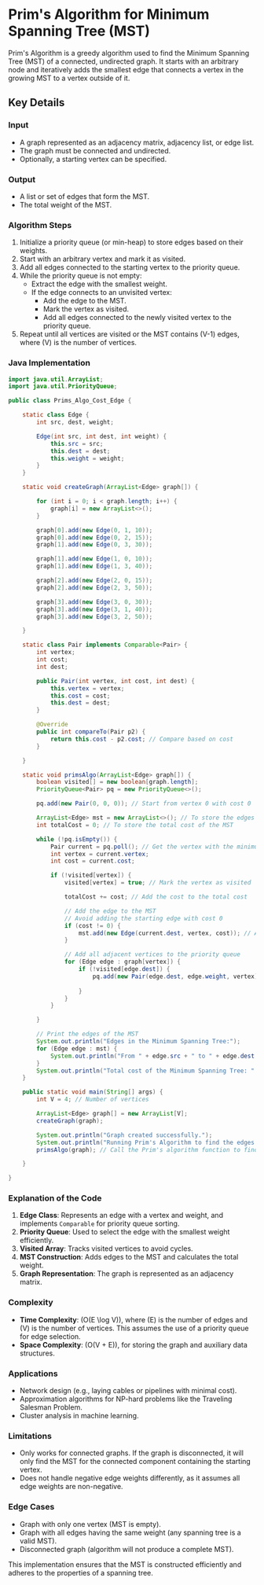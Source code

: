 
# Prim's Algorithm for Minimum Spanning Tree (MST)

Prim's Algorithm is a greedy algorithm used to find the Minimum Spanning Tree (MST) of a connected, undirected graph. It starts with an arbitrary node and iteratively adds the smallest edge that connects a vertex in the growing MST to a vertex outside of it.

## Key Details

### Input
- A graph represented as an adjacency matrix, adjacency list, or edge list.
- The graph must be connected and undirected.
- Optionally, a starting vertex can be specified.

### Output
- A list or set of edges that form the MST.
- The total weight of the MST.

### Algorithm Steps
1. Initialize a priority queue (or min-heap) to store edges based on their weights.
2. Start with an arbitrary vertex and mark it as visited.
3. Add all edges connected to the starting vertex to the priority queue.
4. While the priority queue is not empty:
    - Extract the edge with the smallest weight.
    - If the edge connects to an unvisited vertex:
      - Add the edge to the MST.
      - Mark the vertex as visited.
      - Add all edges connected to the newly visited vertex to the priority queue.
5. Repeat until all vertices are visited or the MST contains \(V-1\) edges, where \(V\) is the number of vertices.


### Java Implementation

```java
import java.util.ArrayList;
import java.util.PriorityQueue;

public class Prims_Algo_Cost_Edge {

    static class Edge {
        int src, dest, weight;

        Edge(int src, int dest, int weight) {
            this.src = src;
            this.dest = dest;
            this.weight = weight;
        }
    }

    static void createGraph(ArrayList<Edge> graph[]) {

        for (int i = 0; i < graph.length; i++) {
            graph[i] = new ArrayList<>();
        }

        graph[0].add(new Edge(0, 1, 10));
        graph[0].add(new Edge(0, 2, 15));
        graph[1].add(new Edge(0, 3, 30));

        graph[1].add(new Edge(1, 0, 10));
        graph[1].add(new Edge(1, 3, 40));

        graph[2].add(new Edge(2, 0, 15));
        graph[2].add(new Edge(2, 3, 50));

        graph[3].add(new Edge(3, 0, 30));
        graph[3].add(new Edge(3, 1, 40));
        graph[3].add(new Edge(3, 2, 50));

    }

    static class Pair implements Comparable<Pair> {
        int vertex;
        int cost;
        int dest;

        public Pair(int vertex, int cost, int dest) {
            this.vertex = vertex;
            this.cost = cost;
            this.dest = dest;
        }

        @Override
        public int compareTo(Pair p2) {
            return this.cost - p2.cost; // Compare based on cost
        }

    }

    static void primsAlgo(ArrayList<Edge> graph[]) {
        boolean visited[] = new boolean[graph.length];
        PriorityQueue<Pair> pq = new PriorityQueue<>();

        pq.add(new Pair(0, 0, 0)); // Start from vertex 0 with cost 0

        ArrayList<Edge> mst = new ArrayList<>(); // To store the edges of the MST
        int totalCost = 0; // To store the total cost of the MST

        while (!pq.isEmpty()) {
            Pair current = pq.poll(); // Get the vertex with the minimum cost
            int vertex = current.vertex;
            int cost = current.cost;

            if (!visited[vertex]) {
                visited[vertex] = true; // Mark the vertex as visited

                totalCost += cost; // Add the cost to the total cost

                // Add the edge to the MST
                // Avoid adding the starting edge with cost 0
                if (cost != 0) {
                    mst.add(new Edge(current.dest, vertex, cost)); // Add the edge to the MST
                }

                // Add all adjacent vertices to the priority queue
                for (Edge edge : graph[vertex]) {
                    if (!visited[edge.dest]) {
                        pq.add(new Pair(edge.dest, edge.weight, vertex)); // Add the adjacent vertex to the priority
                                                                          // queue
                    }
                }
            }

        }

        // Print the edges of the MST
        System.out.println("Edges in the Minimum Spanning Tree:");
        for (Edge edge : mst) {
            System.out.println("From " + edge.src + " to " + edge.dest + " with weight " + edge.weight);
        }
        System.out.println("Total cost of the Minimum Spanning Tree: " + totalCost); // Print the total cost of the MST
    }

    public static void main(String[] args) {
        int V = 4; // Number of vertices

        ArrayList<Edge> graph[] = new ArrayList[V];
        createGraph(graph);

        System.out.println("Graph created successfully.");
        System.out.println("Running Prim's Algorithm to find the edges of the Minimum Spanning Tree (MST)...");
        primsAlgo(graph); // Call the Prim's algorithm function to find the MST edges

    }

}

```

### Explanation of the Code
1. **Edge Class**: Represents an edge with a vertex and weight, and implements `Comparable` for priority queue sorting.
2. **Priority Queue**: Used to select the edge with the smallest weight efficiently.
3. **Visited Array**: Tracks visited vertices to avoid cycles.
4. **MST Construction**: Adds edges to the MST and calculates the total weight.
5. **Graph Representation**: The graph is represented as an adjacency matrix.

 


### Complexity
- **Time Complexity**: \(O(E \log V)\), where \(E\) is the number of edges and \(V\) is the number of vertices. This assumes the use of a priority queue for edge selection.
- **Space Complexity**: \(O(V + E)\), for storing the graph and auxiliary data structures.

### Applications
- Network design (e.g., laying cables or pipelines with minimal cost).
- Approximation algorithms for NP-hard problems like the Traveling Salesman Problem.
- Cluster analysis in machine learning.

### Limitations
- Only works for connected graphs. If the graph is disconnected, it will only find the MST for the connected component containing the starting vertex.
- Does not handle negative edge weights differently, as it assumes all edge weights are non-negative.

### Edge Cases
- Graph with only one vertex (MST is empty).
- Graph with all edges having the same weight (any spanning tree is a valid MST).
- Disconnected graph (algorithm will not produce a complete MST).

This implementation ensures that the MST is constructed efficiently and adheres to the properties of a spanning tree.
